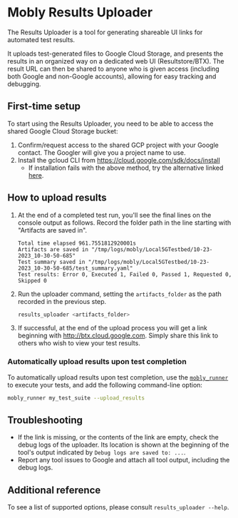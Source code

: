 # Mobly Results Uploader

The Results Uploader is a tool for generating shareable UI links for automated
test results.

It uploads test-generated files to Google Cloud Storage, and presents the
results in an organized way on a dedicated web UI (Resultstore/BTX). The result 
URL can then be shared to anyone who is given access (including both Google and 
non-Google accounts), allowing for easy tracking and debugging.

## First-time setup

To start using the Results Uploader, you need to be able to access the shared
Google Cloud Storage bucket:

1. Confirm/request access to the shared GCP project with your Google contact.
   The Googler will give you a project name to use.
2. Install the gcloud CLI from https://cloud.google.com/sdk/docs/install
    * If installation fails with the above method, try the alternative linked
      [here](https://cloud.google.com/sdk/docs/downloads-versioned-archives#installation_instructions).

## How to upload results

1. At the end of a completed test run, you'll see the final lines on the console
   output as follows. Record the folder path in the line starting with
   "Artifacts are saved in".

    ```
    Total time elapsed 961.7551812920001s
    Artifacts are saved in "/tmp/logs/mobly/Local5GTestbed/10-23-2023_10-30-50-685"
    Test summary saved in "/tmp/logs/mobly/Local5GTestbed/10-23-2023_10-30-50-685/test_summary.yaml"
    Test results: Error 0, Executed 1, Failed 0, Passed 1, Requested 0, Skipped 0
    ```

2. Run the uploader command, setting the `artifacts_folder` as the path recorded
   in the previous step.
    ```bash
    results_uploader <artifacts_folder>
    ```

3. If successful, at the end of the upload process you will get a link beginning
   with http://btx.cloud.google.com. Simply share this link to others who
   wish to view your test results.

### Automatically upload results upon test completion

To automatically upload results upon test completion, use the
[`mobly_runner`](src/mobly_runner/README.md) to execute your tests, and add the
following command-line option:

```bash
mobly_runner my_test_suite --upload_results
```

## Troubleshooting

* If the link is missing, or the contents of the link are empty, check the
  debug logs of the uploader. Its location is shown at the beginning of the
  tool's output indicated by `Debug logs are saved to: ...`.
* Report any tool issues to Google and attach all tool output, including the
  debug logs.

## Additional reference

To see a list of supported options, please consult `results_uploader --help`.

